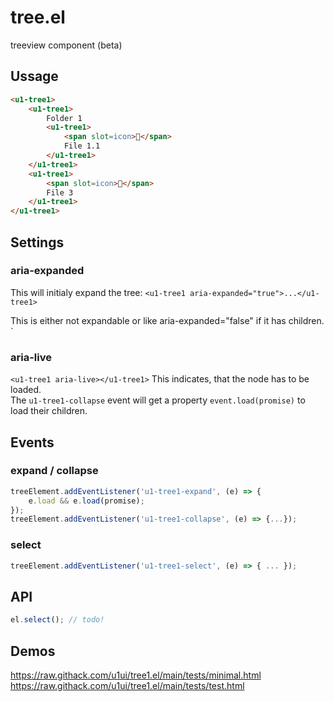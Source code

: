 # tree.el
treeview component (beta)

## Ussage
```html
<u1-tree1>
    <u1-tree1>
        Folder 1
        <u1-tree1>
            <span slot=icon>📄</span>
            File 1.1
        </u1-tree1>
    </u1-tree1>
    <u1-tree1>
        <span slot=icon>📄</span>
        File 3
    </u1-tree1>
</u1-tree1>
```	

## Settings

### aria-expanded
This will initialy expand the tree:
```<u1-tree1 aria-expanded="true">...</u1-tree1>```

This is either not expandable or like aria-expanded="false" if it has children.
`<u1-tree1></u1-tree1>

### aria-live
`<u1-tree1 aria-live></u1-tree1>`
This indicates, that the node has to be loaded.  
The `u1-tree1-collapse` event will get a property `event.load(promise)` to load their children.


## Events

### expand / collapse
```js
treeElement.addEventListener('u1-tree1-expand', (e) => {
    e.load && e.load(promise);
});
treeElement.addEventListener('u1-tree1-collapse', (e) => {...});
```

### select
```js
treeElement.addEventListener('u1-tree1-select', (e) => { ... });
```

## API
```js
el.select(); // todo!
```



## Demos
https://raw.githack.com/u1ui/tree1.el/main/tests/minimal.html  
https://raw.githack.com/u1ui/tree1.el/main/tests/test.html  
